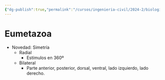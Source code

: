 ```yaml
---
{"dg-publish":true,"permalink":"/cursos/ingenieria-civil/2024-2/biologia-de-organismos-y-comunidades/1-origen-de-la-vida-y-diversidad-de-organismos/1-5-diversidad-de-animales/el-reino-animalia/2-subreino-eumetazoa/subreino-eumetazoa/","tags":["P1BIO110C","C2BIO110C"]}
---
```


# Eumetazoa
- Novedad: Simetría
	- Radial
		- Estímulos en 360º
	- Bilateral
		- Parte anterior, posterior, dorsal, ventral, lado izquierdo, lado derecho.